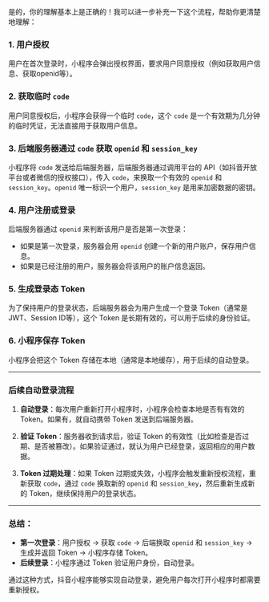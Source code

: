 是的，你的理解基本上是正确的！我可以进一步补充一下这个流程，帮助你更清楚地理解：

### 1. **用户授权**  
用户在首次登录时，小程序会弹出授权界面，要求用户同意授权（例如获取用户信息、获取openid等）。

### 2. **获取临时 `code`**  
用户同意授权后，小程序会获得一个临时 `code`，这个 `code` 是一个有效期为几分钟的临时凭证，无法直接用于获取用户信息。

### 3. **后端服务器通过 `code` 获取 `openid` 和 `session_key`**  
小程序将 `code` 发送给后端服务器，后端服务器通过调用平台的 API（如抖音开放平台或者微信的授权接口），传入 `code`，来换取一个有效的 `openid` 和 `session_key`。`openid` 唯一标识一个用户，`session_key` 是用来加密数据的密钥。

### 4. **用户注册或登录**  
后端服务器通过 `openid` 来判断该用户是否是第一次登录：
- 如果是第一次登录，服务器会用 `openid` 创建一个新的用户账户，保存用户信息。
- 如果是已经注册的用户，服务器会将该用户的账户信息返回。

### 5. **生成登录态 Token**  
为了保持用户的登录状态，后端服务器会为用户生成一个登录 Token（通常是JWT、Session ID等），这个 Token 是长期有效的，可以用于后续的身份验证。

### 6. **小程序保存 Token**  
小程序会把这个 Token 存储在本地（通常是本地缓存），用于后续的自动登录。

---

### 后续自动登录流程
1. **自动登录**：每次用户重新打开小程序时，小程序会检查本地是否有有效的 Token。如果有，就自动携带 Token 发送到后端服务器。
   
2. **验证 Token**：服务器收到请求后，验证 Token 的有效性（比如检查是否过期、是否被篡改）。如果验证通过，就认为用户已经登录，返回相应的用户数据。

3. **Token 过期处理**：如果 Token 过期或失效，小程序会触发重新授权流程，重新获取 `code`，通过 `code` 换取新的 `openid` 和 `session_key`，然后重新生成新的 Token，继续保持用户的登录状态。

---

### 总结：
- **第一次登录**：用户授权 -> 获取 `code` -> 后端换取 `openid` 和 `session_key` -> 生成并返回 Token -> 小程序存储 Token。
- **后续登录**：小程序通过 Token 验证用户身份，自动登录。

通过这种方式，抖音小程序能够实现自动登录，避免用户每次打开小程序时都需要重新授权。